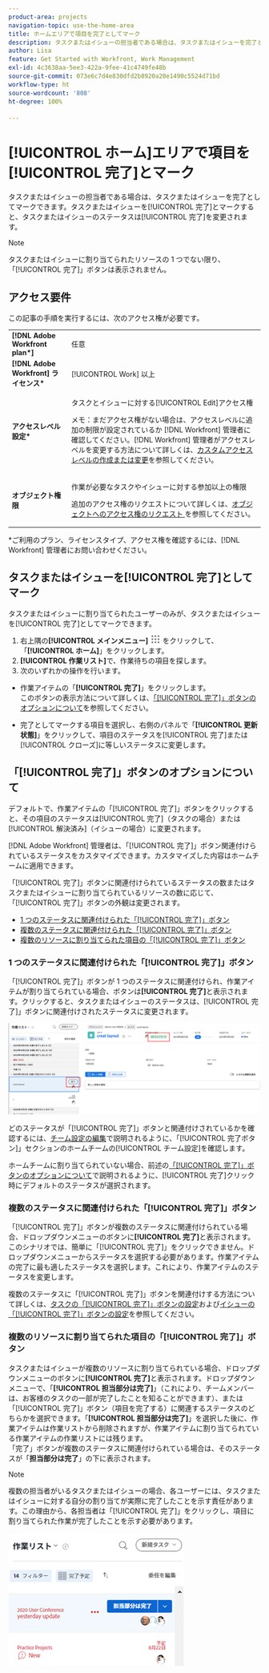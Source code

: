 ```yaml
---
product-area: projects
navigation-topic: use-the-home-area
title: ホームエリアで項目を完了としてマーク
description: タスクまたはイシューの担当者である場合は、タスクまたはイシューを完了としてマークできます。タスクまたはイシューを完了としてマークすると、タスクまたはイシューのステータスが完了に変わります。
author: Lisa
feature: Get Started with Workfront, Work Management
exl-id: 4c3638aa-5ee3-422a-9fee-41c4749fe48b
source-git-commit: 073e6c7d4e830dfd2b8920a20e1490c5524d71bd
workflow-type: ht
source-wordcount: '808'
ht-degree: 100%

---
```


# [!UICONTROL ホーム]エリアで項目を[!UICONTROL 完了]とマーク

タスクまたはイシューの担当者である場合は、タスクまたはイシューを完了としてマークできます。タスクまたはイシューを[!UICONTROL 完了]とマークすると、タスクまたはイシューのステータスは[!UICONTROL 完了]を変更されます。

>[!NOTE]
>
>タスクまたはイシューに割り当てられたリソースの 1 つでない限り、「[!UICONTROL 完了]」ボタンは表示されません。

## アクセス要件

この記事の手順を実行するには、次のアクセス権が必要です。

<table style="table-layout:auto"> 
 <col> 
 </col> 
 <col> 
 </col> 
 <tbody> 
  <tr> 
   <td role="rowheader"><strong>[!DNL Adobe Workfront plan*]</strong></td> 
   <td> <p>任意</p> </td> 
  </tr> 
  <tr> 
   <td role="rowheader"><strong>[!DNL Adobe Workfront] ライセンス*</strong></td> 
   <td> <p>[!UICONTROL Work] 以上</p> </td> 
  </tr> 
  <tr> 
   <td role="rowheader"><strong>アクセスレベル設定*</strong></td> 
   <td> <p>タスクとイシューに対する[!UICONTROL Edit]アクセス権</p> <p>メモ：まだアクセス権がない場合は、アクセスレベルに追加の制限が設定されているか [!DNL Workfront] 管理者に確認してください。[!DNL Workfront] 管理者がアクセスレベルを変更する方法について詳しくは、<a href="../../../administration-and-setup/add-users/configure-and-grant-access/create-modify-access-levels.md" class="MCXref xref">カスタムアクセスレベルの作成または変更</a>を参照してください。</p> </td> 
  </tr> 
  <tr> 
   <td role="rowheader"><strong>オブジェクト権限</strong></td> 
   <td> <p>作業が必要なタスクやイシューに対する参加以上の権限</p> <p>追加のアクセス権のリクエストについて詳しくは、<a href="../../../workfront-basics/grant-and-request-access-to-objects/request-access.md" class="MCXref xref">オブジェクトへのアクセス権のリクエスト </a>を参照してください。</p> </td> 
  </tr> 
 </tbody> 
</table>

&#42;ご利用のプラン、ライセンスタイプ、アクセス権を確認するには、[!DNL Workfront] 管理者にお問い合わせください。

## タスクまたはイシューを[!UICONTROL 完了]としてマーク

タスクまたはイシューに割り当てられたユーザーのみが、タスクまたはイシューを[!UICONTROL 完了]としてマークできます。

1. 右上隅の&#x200B;**[!UICONTROL メインメニュー]** ![](assets/main-menu-icon.png) をクリックして、「**[!UICONTROL ホーム]**」をクリックします。
1. **[!UICONTROL 作業リスト]**&#x200B;で、作業待ちの項目を探します。
1. 次のいずれかの操作を行います。

* 作業アイテムの「**[!UICONTROL 完了]**」をクリックします。\
   このボタンの表示方法について詳しくは、[「[!UICONTROL 完了]」ボタンのオプションについて](#understand-the-options-of-the-done-button)を参照してください。

* 完了としてマークする項目を選択し、右側のパネルで「**[!UICONTROL 更新状態]**」をクリックして、項目のステータスを[!UICONTROL 完了]または[!UICONTROL クローズ]に等しいステータスに変更します。

## 「[!UICONTROL 完了]」ボタンのオプションについて

デフォルトで、作業アイテムの「[!UICONTROL 完了]」ボタンをクリックすると、その項目のステータスは[!UICONTROL 完了]（タスクの場合）または[!UICONTROL 解決済み]（イシューの場合）に変更されます。

[!DNL Adobe Workfront] 管理者は、「[!UICONTROL 完了]」ボタン関連付けられているステータスをカスタマイズできます。カスタマイズした内容はホームチームに適用できます。

「[!UICONTROL 完了]」ボタンに関連付けられているステータスの数またはタスクまたはイシューに割り当てられているリソースの数に応じて、「[!UICONTROL 完了]」ボタンの外観は変更されます。

* [1 つのステータスに関連付けられた「[!UICONTROL 完了]」ボタン](#done-button-associated-with-one-status)
* [複数のステータスに関連付けられた「[!UICONTROL 完了]」ボタン](#done-button-associated-with-multiple-statuses)
* [複数のリソースに割り当てられた項目の「[!UICONTROL 完了]」ボタン](#done-button-for-items-assigned-to-multiple-resources)

### 1 つのステータスに関連付けられた「[!UICONTROL 完了]」ボタン

「[!UICONTROL 完了]」ボタンが 1 つのステータスに関連付けられ、作業アイテムが割り当てられている場合、ボタンは&#x200B;**[!UICONTROL 完了]**&#x200B;と表示されます。クリックすると、タスクまたはイシューのステータスは、[!UICONTROL 完了]」ボタンに関連付けされたステータスに変更されます。

![「完了」ボタン](assets/Done.png)

どのステータスが「[!UICONTROL 完了]」ボタンと関連付けされているかを確認するには、[チーム設定の編集](../../../people-teams-and-groups/create-and-manage-teams/edit-team-settings.md)で説明されるように、「[!UICONTROL 完了ボタン]」セクションのホームチームの[!UICONTROL チーム設定]を確認します。

ホームチームに割り当てられていない場合、前述の[「[!UICONTROL 完了]」ボタンのオプションについて](#understand-the-options-of-the-done-button)で説明されるように、[!UICONTROL 完了]クリック時にデフォルトのステータスが選択されます。

### 複数のステータスに関連付けられた「[!UICONTROL 完了]」ボタン

「[!UICONTROL 完了]」ボタンが複数のステータスに関連付けられている場合、ドロップダウンメニューのボタンに&#x200B;**[!UICONTROL 完了]**&#x200B;と表示されます。このシナリオでは、簡単に「[!UICONTROL 完了]」をクリックできません。ドロップダウンメニューからステータスを選択する必要があります。作業アイテムの完了に最も適したステータスを選択します。これにより、作業アイテムのステータスを変更します。

複数のステータスに「[!UICONTROL 完了]」ボタンを関連付けする方法について詳しくは、[タスクの「[!UICONTROL 完了]」ボタンの設定](../../../people-teams-and-groups/create-and-manage-teams/configure-the-done-button-for-tasks.md)および[イシューの「[!UICONTROL 完了]」ボタンの設定](../../../people-teams-and-groups/create-and-manage-teams/configure-the-done-button-for-issues.md)を参照してください。

<!--
<img src="assets/marking-an-item-done-multiple-statuses-350x171.png" style="width: 350;height: 171;" data-mc-conditions="QuicksilverOrClassic.Draft mode">
-->

### 複数のリソースに割り当てられた項目の「[!UICONTROL 完了]」ボタン

タスクまたはイシューが複数のリソースに割り当てられている場合、ドロップダウンメニューのボタンに&#x200B;**[!UICONTROL 完了]**&#x200B;と表示されます。ドロップダウンメニューで、「**[!UICONTROL 担当部分は完了]**」（これにより、チームメンバーは、お客様のタスクの一部が完了したことを知ることができます）、または「[!UICONTROL 完了]」ボタン（項目を完了する）に関連するステータスのどちらかを選択できます。「**[!UICONTROL 担当部分は完了]**」を選択した後に、作業アイテムは作業リストから削除されますが、作業アイテムに割り当てられている作業アイテムの作業リストには残ります。\
「完了」ボタンが複数のステータスに関連付けられている場合は、そのステータスが「**担当部分は完了**」の下に表示されます。

>[!NOTE]
>
>複数の担当者がいるタスクまたはイシューの場合、各ユーザーには、タスクまたはイシューに対する自分の割り当てが実際に完了したことを示す責任があります。この理由から、各担当者は「[!UICONTROL 完了]」をクリックし、項目に割り当てられた作業が完了したことを示す必要があります。

![](assets/marking-an-item-done-with-my-part-grop-by-drop-down-nwe-350x266.png)
